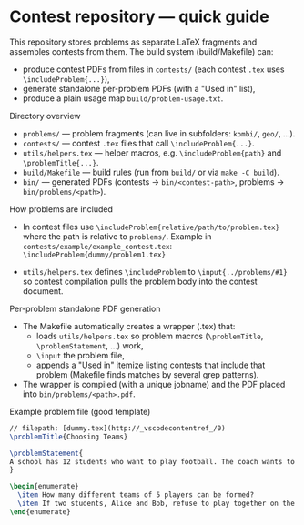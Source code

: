 # Contest repository — quick guide

This repository stores problems as separate LaTeX fragments and assembles contests from them. The build system (build/Makefile) can:

- produce contest PDFs from files in `contests/` (each contest `.tex` uses `\includeProblem{...}`),
- generate standalone per-problem PDFs (with a "Used in" list),
- produce a plain usage map `build/problem-usage.txt`.

Directory overview
- `problems/` — problem fragments (can live in subfolders: `kombi/`, `geo/`, ...).
- `contests/` — contest `.tex` files that call `\includeProblem{...}`.
- `utils/helpers.tex` — helper macros, e.g. `\includeProblem{path}` and `\problemTitle{...}`.
- `build/Makefile` — build rules (run from `build/` or via `make -C build`).
- `bin/` — generated PDFs (contests -> `bin/<contest-path>`, problems -> `bin/problems/<path>`).

How problems are included
- In contest files use `\includeProblem{relative/path/to/problem.tex}` where the path is relative to `problems/`.
  Example in `contests/example/example_contest.tex`:
  `\includeProblem{dummy/problem1.tex}`

- `utils/helpers.tex` defines `\includeProblem` to `\input{../problems/#1}` so contest compilation pulls the problem body into the contest document.

Per-problem standalone PDF generation
- The Makefile automatically creates a wrapper (.tex) that:
  - loads `utils/helpers.tex` so problem macros (`\problemTitle`, `\problemStatement`, ...) work,
  - `\input` the problem file,
  - appends a "Used in" itemize listing contests that include that problem (Makefile finds matches by several grep patterns).
- The wrapper is compiled (with a unique jobname) and the PDF placed into `bin/problems/<path>.pdf`.

Example problem file (good template)
```tex
// filepath: [dummy.tex](http://_vscodecontentref_/0)
\problemTitle{Choosing Teams}

\problemStatement{
A school has 12 students who want to play football. The coach wants to form a team of 5 players.
}

\begin{enumerate}
  \item How many different teams of 5 players can be formed?
  \item If two students, Alice and Bob, refuse to play together on the same team, how many different teams are possible?
\end{enumerate}
```